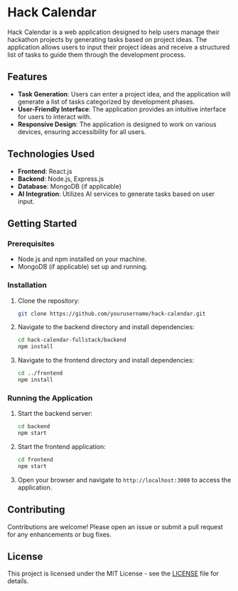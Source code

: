 # Hack Calendar

Hack Calendar is a web application designed to help users manage their hackathon projects by generating tasks based on project ideas. The application allows users to input their project ideas and receive a structured list of tasks to guide them through the development process.

## Features

- **Task Generation**: Users can enter a project idea, and the application will generate a list of tasks categorized by development phases.
- **User-Friendly Interface**: The application provides an intuitive interface for users to interact with.
- **Responsive Design**: The application is designed to work on various devices, ensuring accessibility for all users.

## Technologies Used

- **Frontend**: React.js
- **Backend**: Node.js, Express.js
- **Database**: MongoDB (if applicable)
- **AI Integration**: Utilizes AI services to generate tasks based on user input.

## Getting Started

### Prerequisites

- Node.js and npm installed on your machine.
- MongoDB (if applicable) set up and running.

### Installation

1. Clone the repository:
   ```bash
   git clone https://github.com/yourusername/hack-calendar.git
   ```

2. Navigate to the backend directory and install dependencies:
   ```bash
   cd hack-calendar-fullstack/backend
   npm install
   ```

3. Navigate to the frontend directory and install dependencies:
   ```bash
   cd ../frontend
   npm install
   ```

### Running the Application

1. Start the backend server:
   ```bash
   cd backend
   npm start
   ```

2. Start the frontend application:
   ```bash
   cd frontend
   npm start
   ```

3. Open your browser and navigate to `http://localhost:3000` to access the application.

## Contributing

Contributions are welcome! Please open an issue or submit a pull request for any enhancements or bug fixes.

## License

This project is licensed under the MIT License - see the [LICENSE](LICENSE) file for details.